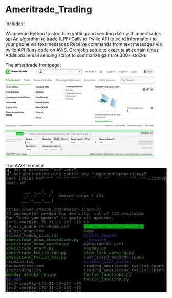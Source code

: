 # Ameritrade_Trading


Includes:

Wrapper in Python to structure getting and sending data with ameritrades api
An algorithm to trade (LPF)
Calls to Twilio API to send information to your phone via text messages
Receive commands from text messages via twilio API
Runs code on AWS. Cronjobs setup to execute at certain times
Additional email sending script to summarize gains of 300+ stocks


The ameritrade frontpage:
![Ameritrade](https://github.com/popCoffee/Ameritrade_Trading/blob/main/snapshot_amtrade.JPG)

The AWS terminal
![AWS](https://github.com/popCoffee/Ameritrade_Trading/blob/main/snapshot_aws.JPG)
